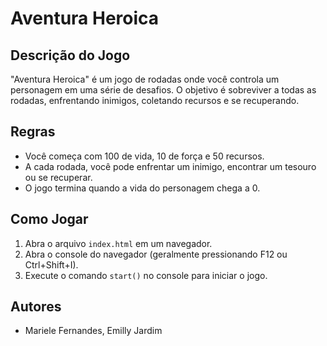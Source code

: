 # Aventura Heroica

## Descrição do Jogo
"Aventura Heroica" é um jogo de rodadas onde você controla um personagem em uma série de desafios. O objetivo é sobreviver a todas as rodadas, enfrentando inimigos, coletando recursos e se recuperando.

## Regras
- Você começa com 100 de vida, 10 de força e 50 recursos.
- A cada rodada, você pode enfrentar um inimigo, encontrar um tesouro ou se recuperar.
- O jogo termina quando a vida do personagem chega a 0.

## Como Jogar
1. Abra o arquivo `index.html` em um navegador.
2. Abra o console do navegador (geralmente pressionando F12 ou Ctrl+Shift+I).
3. Execute o comando `start()` no console para iniciar o jogo.

## Autores
- Mariele Fernandes, Emilly Jardim
